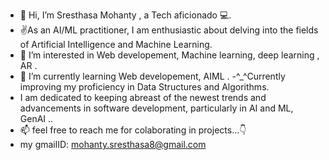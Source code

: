 - 👋 Hi, I’m Sresthasa Mohanty , a Tech aficionado 💻.
- ✌️As an AI/ML practitioner, I am enthusiastic about delving into the fields of Artificial Intelligence and Machine Learning.
- 👀 I’m interested in Web developement, Machine learning, deep learning , AR .
- 🌱 I’m currently learning Web developement, AIML .
-^_^Currently improving my proficiency in Data Structures and Algorithms.
- I am dedicated to keeping abreast of the newest trends and advancements in software development, particularly in AI and ML, GenAI ..
- 📫 feel free to reach me for colaborating in projects...👇
- my gmailID: mohanty.sresthasa8@gmail.com

